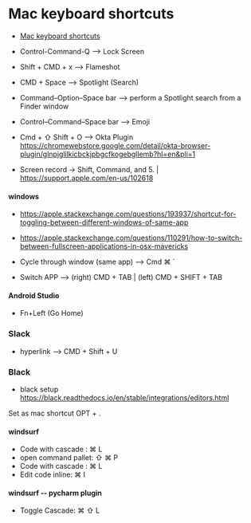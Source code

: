 Mac keyboard shortcuts
=======================


* [Mac keyboard shortcuts](https://support.apple.com/en-us/102650)


* Control-Command-Q --> Lock Screen
* Shift + CMD + x --> Flameshot
* CMD + Space --> Spotlight (Search)
* Command–Option–Space bar --> perform a Spotlight search from a Finder window
* Control–Command–Space bar --> Emoji
* Cmd + ⇧ Shift + O --> Okta Plugin https://chromewebstore.google.com/detail/okta-browser-plugin/glnpjglilkicbckjpbgcfkogebgllemb?hl=en&pli=1

* Screen record -> Shift, Command, and 5. | https://support.apple.com/en-us/102618

#### windows

* https://apple.stackexchange.com/questions/193937/shortcut-for-toggling-between-different-windows-of-same-app
* https://apple.stackexchange.com/questions/110291/how-to-switch-between-fullscreen-applications-in-osx-mavericks


* Cycle through window (same app) --> Cmd ⌘ `
* Switch APP --> (right) CMD + TAB | (left) CMD + SHIFT + TAB


#### Android Studio

* Fn+Left (Go Home)


### Slack

* hyperlink --> CMD + Shift + U


### Black

* black setup https://black.readthedocs.io/en/stable/integrations/editors.html

Set as mac shortcut OPT + . 


#### windsurf

* Code with cascade : ⌘ L
* open command pallet: ⇧ ⌘ P
* Code with cascade :  ⌘ L
* Edit code inline: ⌘ I

#### windsurf -- pycharm plugin

* Toggle Cascade: ⌘ ⇧ L
